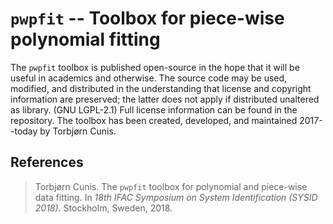 # `pwpfit` -- Toolbox for piece-wise polynomial fitting

The `pwpfit` toolbox is published open-source in the hope that it will be useful in academics and otherwise. The source code may be used, modified, and distributed in the understanding that license and copyright information are preserved; the latter does not apply if distributed unaltered as library. (GNU LGPL-2.1) Full license information can be found in the repository. The toolbox has been created, developed, and maintained 2017--today by Torbjørn Cunis.

## References

> Torbjørn Cunis. The `pwpfit` toolbox for polynomial and piece-wise data fitting. In *18th IFAC Symposium on System Identification (SYSID 2018).* Stockholm, Sweden, 2018.
